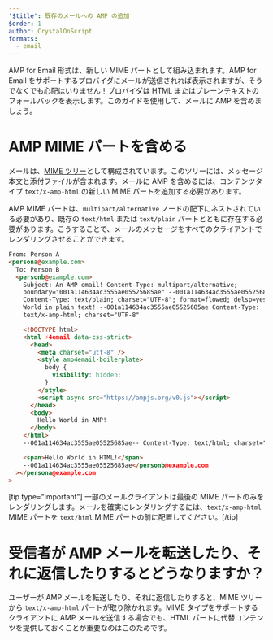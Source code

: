 ```yaml
---
'$title': 既存のメールへの AMP の追加
$order: 1
author: CrystalOnScript
formats:
  - email
---
```


AMP for Email 形式は、新しい MIME パートとして組み込まれます。AMP for Email をサポートするプロバイダにメールが送信されれば表示されますが、そうでなくでも心配はいりません！プロバイダは HTML またはプレーンテキストのフォールバックを表示します。このガイドを使用して、メールに AMP を含めましょう。

# AMP MIME パートを含める

メールは、[MIME ツリー](https://en.wikipedia.org/wiki/MIME)として構成されています。このツリーには、メッセージ本文と添付ファイルが含まれます。メールに AMP を含めるには、コンテンツタイプ `text/x-amp-html` の新しい MIME パートを追加する必要があります。

AMP MIME パートは、`multipart/alternative` ノードの配下にネストされている必要があり、既存の `text/html` または `text/plain` パートとともに存在する必要があります。こうすることで、メールのメッセージをすべてのクライアントでレンダリングさせることができます。

```html
From: Person A
<persona@example.com>
  To: Person B
  <personb@example.com>
    Subject: An AMP email! Content-Type: multipart/alternative;
    boundary="001a114634ac3555ae05525685ae" --001a114634ac3555ae05525685ae
    Content-Type: text/plain; charset="UTF-8"; format=flowed; delsp=yes Hello
    World in plain text! --001a114634ac3555ae05525685ae Content-Type:
    text/x-amp-html; charset="UTF-8"

    <!DOCTYPE html>
    <html ⚡4email data-css-strict>
      <head>
        <meta charset="utf-8" />
        <style amp4email-boilerplate>
          body {
            visibility: hidden;
          }
        </style>
        <script async src="https://ampjs.org/v0.js"></script>
      </head>
      <body>
        Hello World in AMP!
      </body>
    </html>
    --001a114634ac3555ae05525685ae-- Content-Type: text/html; charset="UTF-8"

    <span>Hello World in HTML!</span>
    --001a114634ac3555ae05525685ae</personb@example.com
  ></persona@example.com
>
```

[tip type="important"] 一部のメールクライアントは最後の MIME パートのみをレンダリングします。メールを確実にレンダリングするには、`text/x-amp-html` MIME パートを `text/html` MIME パートの前に配置してください。[/tip]

# 受信者が AMP メールを転送したり、それに返信したりするとどうなりますか？

ユーザーが AMP メールを転送したり、それに返信したりすると、MIME ツリーから `text/x-amp-html` パートが取り除かれます。MIME タイプをサポートするクライアントに AMP メールを送信する場合でも、HTML パートに代替コンテンツを提供しておくことが重要なのはこのためです。
